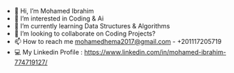 - 👋 Hi, I’m Mohamed Ibrahim
- 👀 I’m interested in Coding & Ai
- 🌱 I’m currently learning Data Structures & Algorithms
- 💞️ I’m looking to collaborate on Coding Projects?
- 📫 How to reach me mohamedhema2017@gmail.com - +201117205719
- 💻 My Linkedin Profile : https://www.linkedin.com/in/mohamed-ibrahim-774719127/

<!---
Mohamed-Hema/Mohamed-Hema is a ✨ special ✨ repository because its `README.md` (this file) appears on your GitHub profile.
You can click the Preview link to take a look at your changes.
--->
